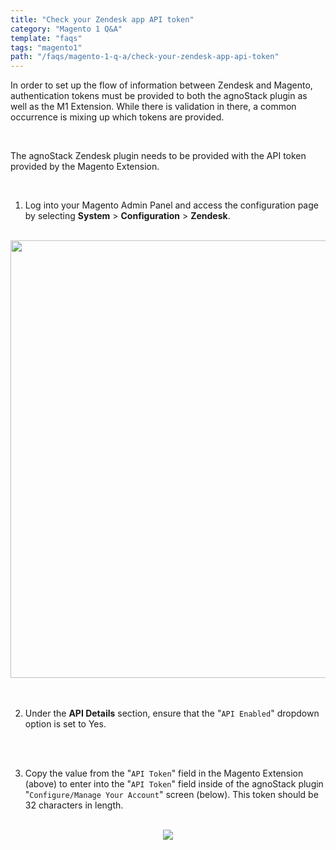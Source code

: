 ```yaml
---
title: "Check your Zendesk app API token"
category: "Magento 1 Q&A"
template: "faqs"
tags: "magento1"
path: "/faqs/magento-1-q-a/check-your-zendesk-app-api-token"
---
```


In order to set up the flow of information between Zendesk and Magento, authentication tokens must be provided to both the agnoStack plugin as well as the M1 Extension. While there is validation in there, a common occurrence is mixing up which tokens are provided.

<br/>

The agnoStack Zendesk plugin needs to be provided with the API token provided by the Magento Extension.

<br/>

1. Log into your Magento Admin Panel and access the configuration page by selecting **System** > **Configuration** > **Zendesk**.

<br/>

<center>
  <img class="border" src="/images/magento1-extension-api-token-screenshot.png" data-canonical-src="/images/magento1-extension-api-token-screenshot.png" width="700" />
</center>

<br/>
<br/>

2. Under the **API Details** section, ensure that the "`API Enabled`" dropdown option is set to Yes.

<br/>
<br/>

3. Copy the value from the "`API Token`" field in the Magento Extension (above) to enter into the "`API Token`" field inside of the agnoStack plugin "`Configure/Manage Your Account`" screen (below). This token should be 32 characters in length.

<br/>

<center>
<img class="border" src="/images/magento1-configuration-url-screenshot.png" data-canonical-src="/images/magento1-configuration-url-screenshot.png" />
</center>
